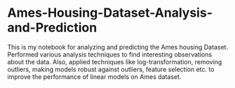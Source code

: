 # Ames-Housing-Dataset-Analysis-and-Prediction
This is my notebook for analyzing and predicting the Ames housing Dataset.
Performed various analysis techniques to find interesting observations about the data.
Also, applied techniques like log-transformation, removing outliers, making models robust against outliers, feature selection etc. to improve 
the performance of linear models on Ames dataset.
